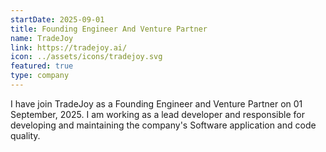 ```yaml
---
startDate: 2025-09-01
title: Founding Engineer And Venture Partner
name: TradeJoy
link: https://tradejoy.ai/
icon: ../assets/icons/tradejoy.svg
featured: true
type: company
---
```


I have join TradeJoy as a Founding Engineer and Venture Partner on 01 September, 2025. I am working as a lead developer and responsible for developing and maintaining the company's Software application and code quality.
